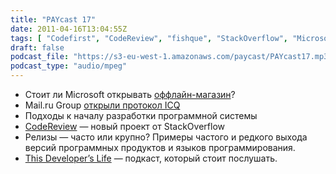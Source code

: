 ```yaml
---
title: "PAYcast 17"
date: 2011-04-16T13:04:55Z
tags: [ "Codefirst", "CodeReview", "fishque", "StackOverflow", "Microsoft", "Mail.ru Group", "ICQ", "PAYcast", "podcast" ]
draft: false
podcast_file: "https://s3-eu-west-1.amazonaws.com/paycast/PAYcast17.mp3"
podcast_type: "audio/mpeg"
---
```

<ul>
<li>Стоит ли Microsoft открывать <a href="http://technologizer.com/2011/04/07/ballmers-right-five-reasons-why-microsoft-should-open-more-stores/" target="_blank">оффлайн-магазин</a>?</li>
<li>Mail.ru Group <a href="http://habrahabr.ru/blogs/im/117257/" target="_blank">открыли протокол ICQ</a></li>
<li>Подходы к началу разработки программной системы</li>
<li><a href="http://codereview.stackexchange.com/" target="_blank">CodeReview</a> &#8212; новый проект от StackOverflow</li>
<li>Релизы &#8212; часто или крупно? Примеры частого и редкого выхода версий программных продуктов и языков программирования.</li>
<li><a href="http://thisdeveloperslife.com/" target="_blank">This Developer&#8217;s Life</a> &#8212; подкаст, который стоит послушать.</li>
</ul>

     